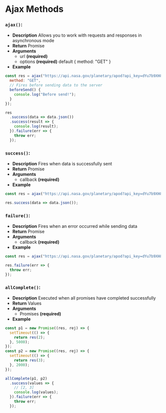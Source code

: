 # Ajax Methods

### ```ajax()```:
- **Description**
Allows you to work with requests and responses in asynchronous mode
- **Return**
Promise
- **Arguments**
  - url **(required)**
  - options **(required)** default { method: "GET" }
- **Example**
```Javascript
const res = ajax("https://api.nasa.gov/planetary/apod?api_key=dYu7b9XH8BUjyRmkydd61ApW3eZBJFTN88jQRsJJ", {
  method: "GET",
  // Fires before sending data to the server
  beforeSend() {
    console.log("Before send!");
  }
});

res
  .success(data => data.json())
  .success(result => {
    console.log(result);
  }).failure(err => {
    throw err;
  });
```

### ```success()```:
- **Description**
Fires when data is successfully sent
- **Return**
Promise
- **Arguments**
  - callback **(required)**
- **Example**
```Javascript
const res = ajax("https://api.nasa.gov/planetary/apod?api_key=dYu7b9XH8BUjyRmkydd61ApW3eZBJFTN88jQRsJJ");

res.success(data => data.json());
```

### ```failure()```:
- **Description**
Fires when an error occurred while sending data
- **Return**
Promise
- **Arguments**
  - callback **(required)**
- **Example**
```Javascript
const res = ajax("https://api.nasa.gov/planetary/apod?api_key=dYu7b9XH8BUjyRmkydd61ApW3eZBJFTN88jQRsJ");

res.failure(err => {
  throw err;
});
```

### ```allComplete()```:
- **Description**
Executed when all promises have completed successfully
- **Return**
Values
- **Arguments**
  - Promises **(required)**
- **Example**
```Javascript
const p1 = new Promise((res, rej) => {
  setTimeout(() => {
    return res(2);
  }, 5000);
});
const p2 = new Promise((res, rej) => {
  setTimeout(() => {
    return res(3);
  }, 2000);
});

allComplete(p1, p2)
  .success(values => {
    // [2, 3]
    console.log(values);
  }).failure(err => {
    throw err;
  });
```
